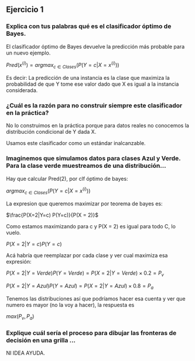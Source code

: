## Ejercicio 1

### Explica con tus palabras qué es el clasificador óptimo de Bayes.

El clasificador óptimo de Bayes devuelve la predicción más probable para un nuevo ejemplo.

$Pred(x^{(i)}) = argmax_{c \in Clases} (P(Y = c | X=x^{(i)}))$

Es decir: La predicción de una instancia es la clase que maximiza la probabilidad de que Y
tome ese valor dado que X es igual a la instancia considerada.

### ¿Cuál es la razón para no construir siempre este clasificador en la práctica?

No lo construimos en la práctica porque para datos reales no conocemos la distribución condicional de Y dada X.

Usamos este clasificador como un estándar inalcanzable.

### Imaginemos que simulamos datos para clases Azul y Verde. Para la clase verde muestreamos de una distribución...

Hay que calcular Pred(2), por clf óptimo de bayes:

$argmax_{c \in Clases} (P(Y = c | X=x^{(i)}))$

La expresion que queremos maximizar por teorema de bayes es:

$\frac{P(X=2|Y=c) P(Y=c)}{P(X = 2)}$

Como estamos maximizando para c y P(X = 2) es igual para todo C, lo vuelo.

$P(X=2|Y=c) P(Y=c)$

Acá habría que reemplazar por cada clase y ver cual maximiza esa expresión:

$P(X=2|Y=Verde) P(Y=Verde) = P(X=2|Y=Verde) \times 0.2 = P_v$

$P(X=2|Y=Azul) P(Y=Azul) = P(X=2|Y=Azul) \times 0.8 = P_a$

Tenemos las distribuciones así que podríamos hacer esa cuenta y ver que numero es mayor (no la voy a hacer), la respuesta es

$max(P_v,P_a)$

### Explique cuál sería el proceso para dibujar las fronteras de decisión en una grilla ...

NI IDEA AYUDA.
